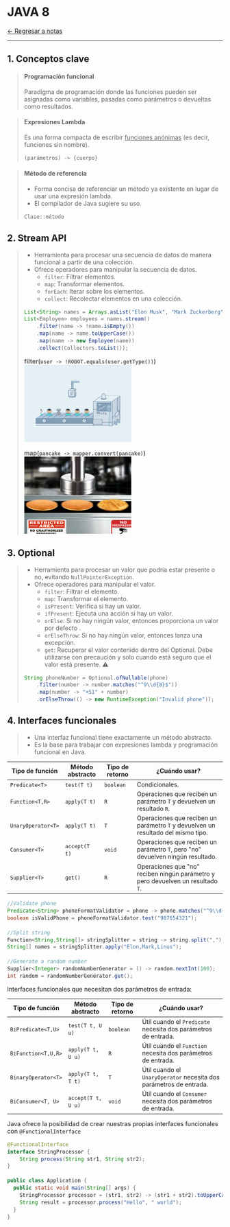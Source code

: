 # JAVA 8

[← Regresar a notas](../../README.md) <br>

---

## 1. Conceptos clave

> #### Programación funcional
> Paradigma de programación donde las funciones pueden ser asignadas como variables, pasadas como parámetros o devueltas como resultados.

> #### Expresiones Lambda
> Es una forma compacta de escribir <u>funciones anónimas</u> (es decir, funciones sin nombre).
> 
> ```java
> (parámetros) -> {cuerpo}
> ```

> #### Método de referencia
> - Forma concisa de referenciar un método ya existente en lugar de usar una expresión lambda.
> - El compilador de Java sugiere su uso.
> ```java
> Clase::método
> ```

## 2. Stream API
> - Herramienta para procesar una secuencia de datos de manera funcional a partir de una colección.
> - Ofrece operadores para manipular la secuencia de datos.
>   - `filter`: Filtrar elementos. 
>   - `map`: Transformar elementos.
>   - `forEach`: Iterar sobre los elementos.
>   - `collect`: Recolectar elementos en una colección.
> 
> ```java
> List<String> names = Arrays.asList("Elon Musk", "Mark Zuckerberg", "Linus Torvalds", "");
> List<Employee> employees = names.stream()
>     .filter(name -> !name.isEmpty())
>     .map(name -> name.toUpperCase())
>     .map(name -> new Employee(name))
>     .collect(Collectors.toList());
> ```
> **filter(`user -> !ROBOT.equals(user.getType())`)** <br>
> <img src="../resources/images/23-java8/filter.gif" width="250" height="180">
>
> **map(`pancake -> mapper.convert(pancake)`)** <br>
> <img src="../resources/images/23-java8/map.gif" width="250" height="180">

## 3. Optional
> - Herramienta para procesar un valor que podría estar presente o no, evitando `NullPointerException`.
> - Ofrece operadores para manipular el valor.
>   - `filter`: Filtrar el elemento.
>   - `map`: Transformar el elemento.
>   - `isPresent`: Verifica si hay un valor.
>   - `ifPresent`: Ejecuta una acción si hay un valor.
>   - `orElse`: Si no hay ningún valor, entonces proporciona un valor por defecto .
>   - `orElseThrow`: Si no hay ningún valor, entonces lanza una excepción.
>   - `get`: Recuperar el valor contenido dentro del Optional. Debe utilizarse con precaución y solo cuando está seguro que el valor está presente. ⚠️
>
> ```java
> String phoneNumber = Optional.ofNullable(phone)
>     .filter(number -> number.matches("^9\\d{8}$"))
>     .map(number -> "+51" + number)
>     .orElseThrow(() -> new RuntimeException("Invalid phone"));
> ```

## 4. Interfaces funcionales
> - Una interfaz funcional tiene exactamente un método abstracto.
> - Es la base para trabajar con expresiones lambda y programación funcional en Java.

| Tipo de función    | Método abstracto   | Tipo de retorno | ¿Cuándo usar?                                                                     |
|--------------------|--------------------|-----------------|-----------------------------------------------------------------------------------|
| `Predicate<T>`     | `test(T t)`        | `boolean`       | Condicionales.                                                                    |
| `Function<T,R>`    | `apply(T t)`       | `R`             | Operaciones que reciben un parámetro `T` y devuelven un resultado `R`.            |
| `UnaryOperator<T>` | `apply(T t)`       | `T`             | Operaciones que reciben un parámetro `T` y devuelven un resultado del mismo tipo. |
| `Consumer<T>`      | `accept(T t)`      | `void`          | Operaciones que reciben un parámetro `T`, pero "no" devuelven ningún resultado.   |
| `Supplier<T>`      | `get()`            | `R`             | Operaciones que "no" reciben ningún parámetro y pero devuelven un resultado `T`.  |

```java
//Validate phone
Predicate<String> phoneFormatValidator = phone -> phone.matches("^9\\d{8}$");
boolean isValidPhone = phoneFormatValidator.test("987654321");

//Split string
Function<String,String[]> stringSplitter = string -> string.split(",");
String[] names = stringSplitter.apply("Elon,Mark,Linus");

//Generate a random number
Supplier<Integer> randomNumberGenerator = () -> random.nextInt(100);
int random = randomNumberGenerator.get();
```

Interfaces funcionales que necesitan dos parámetros de entrada:

| Tipo de función     | Método abstracto   | Tipo de retorno | ¿Cuándo usar?                                                      |
|---------------------|--------------------|-----------------|--------------------------------------------------------------------|
| `BiPredicate<T,U>`  | `test(T t, U u)`   | `boolean`       | Útil cuando el `Predicate` necesita dos parámetros de entrada.     |
| `BiFunction<T,U,R>` | `apply(T t, U u)`  | `R`             | Útil cuando el `Function` necesita dos parámetros de entrada.      |
| `BinaryOperator<T>` | `apply(T t, T t)`  | `T`             | Útil cuando el `UnaryOperator` necesita dos parámetros de entrada. |
| `BiConsumer<T, U>`  | `accept(T t, U u)` | `void`          | Útil cuando el `Consumer` necesita dos parámetros de entrada.      |

Java ofrece la posibilidad de crear nuestras propias interfaces funcionales con `@FunctionalInterface`

```java
@FunctionalInterface
interface StringProcessor {
    String process(String str1, String str2);
}

public class Application {
  public static void main(String[] args) {
    StringProcessor processor = (str1, str2) -> (str1 + str2).toUpperCase();
    String result = processor.process("Hello", " world");
  }
}
```
